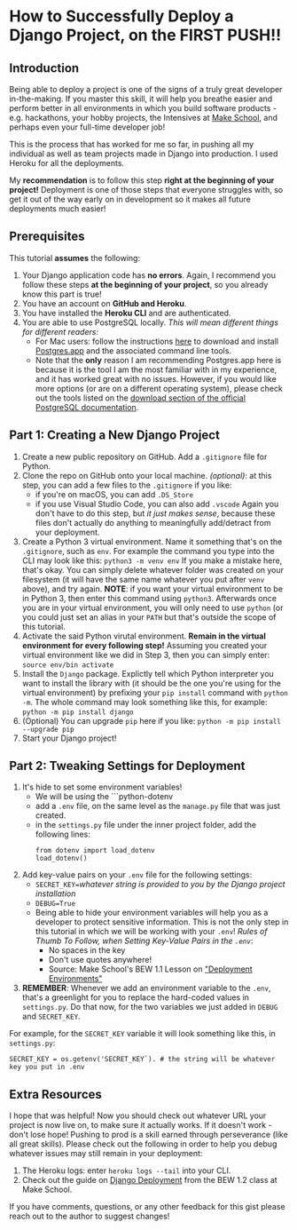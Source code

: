 # How to Successfully Deploy a Django Project, on the FIRST PUSH!!

## Introduction
Being able to deploy a project is one of the signs of a truly great developer in-the-making. If you master this skill, it will help you breathe easier and perform better in all environments in which you build software products - e.g. hackathons, your hobby projects, the Intensives at [Make School](https://www.makeschool.com), and perhaps even your full-time developer job!

This is the process that has worked for me so far, in pushing all my individual as well as team projects made in Django into production. I used Heroku for all the deployments. 

My **recommendation** is to follow this step **right at the beginning of your project!** Deployment is one of those steps that everyone struggles with, so get it out of the way early on in development so it makes all future deployments much easier!

## Prerequisites
This tutorial **assumes** the following:

1. Your Django application code has **no errors**. Again, I recommend you follow these steps **at the beginning of your project**, so you already know this part is true!
2. You have an account on **GitHub and Heroku**.
3. You have installed the **Heroku CLI** and are authenticated.
4. You are able to use PostgreSQL locally. *This will mean different things for different readers:*
      - For Mac users: follow the instructions [here](https://postgresapp.com/) to download and install [Postgres.app](https://postgresapp.com/) and the associated command line tools.
      - Note that the **only** reason I am recommending Postgres.app here is because it is the tool I am the most familiar with in my experience, and it has worked great with no issues. However, if you would like more options (or are on a different operating system), please check out the tools listed on the [download section of the official PostgreSQL documentation](https://www.postgresql.org/download/).

## Part 1: Creating a New Django Project
1. Create a new public repository on GitHub. Add a ```.gitignore``` file for Python.
2. Clone the repo on GitHub onto your local machine.
    *(optional)*: at this step, you can add a few files to the ```.gitignore``` if you like:
    - if you're on macOS, you can add ```.DS_Store``` 
    - if you use Visual Studio Code, you can also add ```.vscode```
    Again you don't have to do this step, but *it just makes sense*, because these files don't actually do anything to meaningfully add/detract from your deployment.
3. Create a Python 3 virtual environment. Name it something that's on the ```.gitignore```, such as ```env```.
   For example the command you type into the CLI may look like this:
   ```python3 -m venv env```
   If you make a mistake here, that's okay. You can simply delete whatever folder was created on your filesystem (it will have the same name whatever you put after ```venv``` above), and try again.
   **NOTE**: if you want your virtual environment to be in Python 3, then enter this command using ```python3```. Afterwards once you are in your virtual environment, you will only need to use ```python``` (or you could just set an alias in your ```PATH``` but that's outside the scope of this tutorial. 
4. Activate the said Python virutal environment. **Remain in the virtual environment for every following step!**
   Assuming you created your virtual environment like we did in Step 3, then you can simply enter: ```source env/bin activate```
5. Install the ```Django``` package. Explictly tell which Python interpreter you want to install the library with (it should be the one you're using for the virtual environment) by prefixing your ```pip install``` command with ```python -m```. The whole command may look something like this, for example:
      ```python -m pip install django```
6. (Optional) You can upgrade ```pip``` here if you like: ```python -m pip install --upgrade pip```
7. Start your Django project!

## Part 2: Tweaking Settings for Deployment
1. It's hide to set some environment variables!
   - We will be using the ```python-dotenv
   - add a ```.env``` file, on the same level as the ```manage.py``` file that was just created.
   - in the ```settings.py``` file under the inner project folder, add the following lines:
      ```
      from dotenv import load_dotenv
      load_dotenv()
      ```
2. Add key-value pairs on your ```.env``` file for the following settings:
   - ```SECRET_KEY=```*whatever string is provided to you by the Django project installation*
   - ```DEBUG=True```
   - Being able to hide your environment variables will help you as a developer to protect sensitive information. This is not the only step in this tutorial in which we will be working with your ```.env```!
   *Rules of Thumb To Follow, when Setting Key-Value Pairs in the ```.env```*:
      - No spaces in the key
      - Don't use quotes anywhere!
      - Source: Make School's BEW 1.1 Lesson on ["Deployment Environments"](https://make-school-courses.github.io/BEW-1.1-RESTful-and-Resourceful-MVC-Architecture/Slides/11-Deployment-Environments/README#/4/2)
3. **REMEMBER**: Whenever we add an environment variable to the ```.env```, that's a greenlight for you to replace the hard-coded values in ```settings.py```. Do that now, for the two variables we just added in ```DEBUG``` and ```SECRET_KEY```.

For example, for the ```SECRET_KEY``` variable it will look something like this, in ```settings.py```:

```SECRET_KEY = os.getenv('SECRET_KEY`). # the string will be whatever key you put in .env```

## Extra Resources
I hope that was helpful! Now you should check out whatever URL your project is now live on, to make sure it actually works. If it doesn't work - don't lose hope! Pushing to prod is a skill earned through perseverance (like all great skills). Please check out the following in order to help you debug whatever issues may still remain in your deployment:

1. The Heroku logs: enter ```heroku logs --tail``` into your CLI.
2. Check out the guide on [Django Deployment](https://make-school-courses.github.io/BEW-1.2-Authentication-and-Associations/#/Lessons/11-Deployment?id=60m--guided-tour-deploy-tutorial-on-heroku) from the BEW 1.2 class at Make School.

If you have comments, questions, or any other feedback for this gist please reach out to the author to suggest changes!